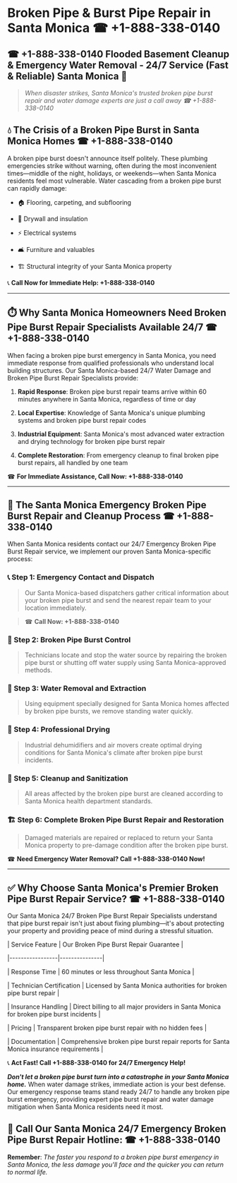 # Broken Pipe & Burst Pipe Repair in Santa Monica ☎ +1-888-338-0140  
## ☎ +1-888-338-0140 Flooded Basement Cleanup & Emergency Water Removal - 24/7 Service (Fast & Reliable) Santa Monica 🚨  

> *When disaster strikes, Santa Monica's trusted broken pipe burst repair and water damage experts are just a call away ☎ +1-888-338-0140*  

## 💧 The Crisis of a Broken Pipe Burst in Santa Monica Homes ☎ +1-888-338-0140  

A broken pipe burst doesn't announce itself politely. These plumbing emergencies strike without warning, often during the most inconvenient times—middle of the night, holidays, or weekends—when Santa Monica residents feel most vulnerable. Water cascading from a broken pipe burst can rapidly damage:  

* 🏠 Flooring, carpeting, and subflooring  
* 🧱 Drywall and insulation  
* ⚡ Electrical systems  
* 🛋️ Furniture and valuables  
* 🏗️ Structural integrity of your Santa Monica property  

📞 **Call Now for Immediate Help: +1-888-338-0140**  

---  

## ⏱️ Why Santa Monica Homeowners Need Broken Pipe Burst Repair Specialists Available 24/7 ☎ +1-888-338-0140  

When facing a broken pipe burst emergency in Santa Monica, you need immediate response from qualified professionals who understand local building structures. Our Santa Monica-based 24/7 Water Damage and Broken Pipe Burst Repair Specialists provide:  

1. **Rapid Response**: Broken pipe burst repair teams arrive within 60 minutes anywhere in Santa Monica, regardless of time or day  
2. **Local Expertise**: Knowledge of Santa Monica's unique plumbing systems and broken pipe burst repair codes  
3. **Industrial Equipment**: Santa Monica's most advanced water extraction and drying technology for broken pipe burst repair  
4. **Complete Restoration**: From emergency cleanup to final broken pipe burst repairs, all handled by one team  

☎ **For Immediate Assistance, Call Now: +1-888-338-0140**  

---  

## 🔧 The Santa Monica Emergency Broken Pipe Burst Repair and Cleanup Process ☎ +1-888-338-0140  

When Santa Monica residents contact our 24/7 Emergency Broken Pipe Burst Repair service, we implement our proven Santa Monica-specific process:  

### 📞 Step 1: Emergency Contact and Dispatch  
> Our Santa Monica-based dispatchers gather critical information about your broken pipe burst and send the nearest repair team to your location immediately.  
> ☎ **Call Now: +1-888-338-0140**  

### 🚿 Step 2: Broken Pipe Burst Control  
> Technicians locate and stop the water source by repairing the broken pipe burst or shutting off water supply using Santa Monica-approved methods.  

### 🌊 Step 3: Water Removal and Extraction  
> Using equipment specially designed for Santa Monica homes affected by broken pipe bursts, we remove standing water quickly.  

### 💨 Step 4: Professional Drying  
> Industrial dehumidifiers and air movers create optimal drying conditions for Santa Monica's climate after broken pipe burst incidents.  

### 🧼 Step 5: Cleanup and Sanitization  
> All areas affected by the broken pipe burst are cleaned according to Santa Monica health department standards.  

### 🏗️ Step 6: Complete Broken Pipe Burst Repair and Restoration  
> Damaged materials are repaired or replaced to return your Santa Monica property to pre-damage condition after the broken pipe burst.  

☎ **Need Emergency Water Removal? Call +1-888-338-0140 Now!**  

---  

## ✅ Why Choose Santa Monica's Premier Broken Pipe Burst Repair Service? ☎ +1-888-338-0140  

Our Santa Monica 24/7 Broken Pipe Burst Repair Specialists understand that pipe burst repair isn't just about fixing plumbing—it's about protecting your property and providing peace of mind during a stressful situation.  

| Service Feature | Our Broken Pipe Burst Repair Guarantee |  
|-----------------|---------------|  
| Response Time | 60 minutes or less throughout Santa Monica |  
| Technician Certification | Licensed by Santa Monica authorities for broken pipe burst repair |  
| Insurance Handling | Direct billing to all major providers in Santa Monica for broken pipe burst incidents |  
| Pricing | Transparent broken pipe burst repair with no hidden fees |  
| Documentation | Comprehensive broken pipe burst repair reports for Santa Monica insurance requirements |  

📞 **Act Fast! Call +1-888-338-0140 for 24/7 Emergency Help!**  

***Don't let a broken pipe burst turn into a catastrophe in your Santa Monica home.*** When water damage strikes, immediate action is your best defense. Our emergency response teams stand ready 24/7 to handle any broken pipe burst emergency, providing expert pipe burst repair and water damage mitigation when Santa Monica residents need it most.  

## 📱 Call Our Santa Monica 24/7 Emergency Broken Pipe Burst Repair Hotline: ☎ +1-888-338-0140  

**Remember**: *The faster you respond to a broken pipe burst emergency in Santa Monica, the less damage you'll face and the quicker you can return to normal life.*